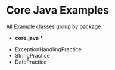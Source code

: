 # Core Java Examples
All Example classes group by package

* **core.java** *
- ExceptionHandlingPractice
- StringPractice
- DatePractice
